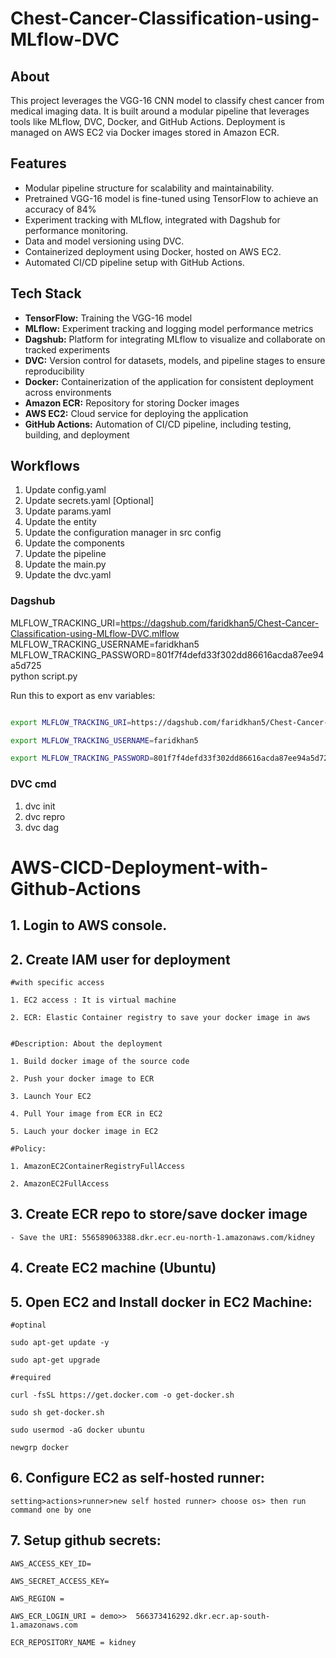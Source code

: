 # Chest-Cancer-Classification-using-MLflow-DVC

## About
This project leverages the VGG-16 CNN model to classify chest cancer from medical imaging data. It is built around a modular pipeline that leverages tools like MLflow, DVC, Docker, and GitHub Actions. Deployment is managed on AWS EC2 via Docker images stored in Amazon ECR.

## Features
* Modular pipeline structure for scalability and maintainability.
* Pretrained VGG-16 model is fine-tuned using TensorFlow to achieve an accuracy of 84%
* Experiment tracking with MLflow, integrated with Dagshub for performance monitoring.
* Data and model versioning using DVC.
* Containerized deployment using Docker, hosted on AWS EC2.
* Automated CI/CD pipeline setup with GitHub Actions.

## Tech Stack
* **TensorFlow:** Training the VGG-16 model
* **MLflow:** Experiment tracking and logging model performance metrics
* **Dagshub:** Platform for integrating MLflow to visualize and collaborate on tracked experiments
* **DVC:** Version control for datasets, models, and pipeline stages to ensure reproducibility
* **Docker:** Containerization of the application for consistent deployment across environments
* **Amazon ECR:** Repository for storing Docker images
* **AWS EC2:** Cloud service for deploying the application
* **GitHub Actions:** Automation of CI/CD pipeline, including testing, building, and deployment

## Workflows

1. Update config.yaml
2. Update secrets.yaml [Optional]
3. Update params.yaml
4. Update the entity
5. Update the configuration manager in src config
6. Update the components
7. Update the pipeline
8. Update the main.py
9. Update the dvc.yaml


### Dagshub

MLFLOW_TRACKING_URI=https://dagshub.com/faridkhan5/Chest-Cancer-Classification-using-MLflow-DVC.mlflow \
MLFLOW_TRACKING_USERNAME=faridkhan5 \
MLFLOW_TRACKING_PASSWORD=801f7f4defd33f302dd86616acda87ee94a5d725 \
python script.py

Run this to export as env variables:

```bash

export MLFLOW_TRACKING_URI=https://dagshub.com/faridkhan5/Chest-Cancer-Classification-using-MLflow-DVC.mlflow

export MLFLOW_TRACKING_USERNAME=faridkhan5

export MLFLOW_TRACKING_PASSWORD=801f7f4defd33f302dd86616acda87ee94a5d725

```

 ### DVC cmd

1. dvc init
2. dvc repro
3. dvc dag


# AWS-CICD-Deployment-with-Github-Actions

## 1. Login to AWS console.

## 2. Create IAM user for deployment

	#with specific access

	1. EC2 access : It is virtual machine

	2. ECR: Elastic Container registry to save your docker image in aws


	#Description: About the deployment

	1. Build docker image of the source code

	2. Push your docker image to ECR

	3. Launch Your EC2 

	4. Pull Your image from ECR in EC2

	5. Lauch your docker image in EC2

	#Policy:

	1. AmazonEC2ContainerRegistryFullAccess

	2. AmazonEC2FullAccess

	
## 3. Create ECR repo to store/save docker image
    - Save the URI: 556589063388.dkr.ecr.eu-north-1.amazonaws.com/kidney

	
## 4. Create EC2 machine (Ubuntu) 

## 5. Open EC2 and Install docker in EC2 Machine:
	
	
	#optinal

	sudo apt-get update -y

	sudo apt-get upgrade
	
	#required

	curl -fsSL https://get.docker.com -o get-docker.sh

	sudo sh get-docker.sh

	sudo usermod -aG docker ubuntu

	newgrp docker
	
## 6. Configure EC2 as self-hosted runner:
    setting>actions>runner>new self hosted runner> choose os> then run command one by one


## 7. Setup github secrets:

    AWS_ACCESS_KEY_ID=

    AWS_SECRET_ACCESS_KEY=

    AWS_REGION = 

    AWS_ECR_LOGIN_URI = demo>>  566373416292.dkr.ecr.ap-south-1.amazonaws.com

    ECR_REPOSITORY_NAME = kidney
